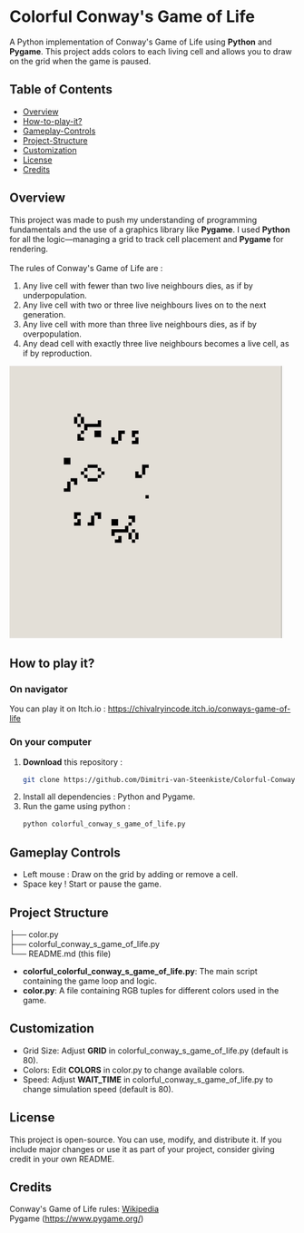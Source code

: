 # Colorful Conway's Game of Life

A Python implementation of Conway's Game of Life using **Python** and **Pygame**. This project adds colors to each living cell and allows you to draw on the grid when the game is paused.

## Table of Contents
- [Overview](#overview)
- [How-to-play-it?](#how-to-play-it)
- [Gameplay-Controls](#gameplay-controls)
- [Project-Structure](#project-structure)
- [Customization](#customization)
- [License](#license)
- [Credits](#credits)

## Overview
This project was made to push my understanding of programming fundamentals and the use of a graphics library like **Pygame**. I used **Python** for all the logic—managing a grid to track cell placement and **Pygame** for rendering.
<br />
<br />
The rules of Conway's Game of Life are :
1. Any live cell with fewer than two live neighbours dies, as if by underpopulation.
2. Any live cell with two or three live neighbours lives on to the next generation.
3. Any live cell with more than three live neighbours dies, as if by overpopulation.
4. Any dead cell with exactly three live neighbours becomes a live cell, as if by reproduction.

<img src="./ccwgol.gif"/>

## How to play it?
### On navigator
You can play it on Itch.io : https://chivalryincode.itch.io/conways-game-of-life

### On your computer
1. **Download** this repository :
   ```bash
   git clone https://github.com/Dimitri-van-Steenkiste/Colorful-Conways-Game-of-Life.git
2. Install all dependencies : Python and Pygame.
3. Run the game using python :
   ```bash
   python colorful_conway_s_game_of_life.py

## Gameplay Controls
- Left mouse : Draw on the grid by adding or remove a cell.
- Space key ! Start or pause the game.

## Project Structure
├── color.py <br />
├── colorful_conway_s_game_of_life.py <br />
└── README.md (this file)

- **colorful_colorful_conway_s_game_of_life.py**: The main script containing the game loop and logic.
- **color.py**: A file containing RGB tuples for different colors used in the game.

## Customization
- Grid Size: Adjust **GRID** in colorful_conway_s_game_of_life.py (default is 80).
- Colors: Edit **COLORS** in color.py to change available colors.
- Speed: Adjust **WAIT_TIME** in colorful_conway_s_game_of_life.py to change simulation speed (default is 80).

## License
This project is open-source. You can use, modify, and distribute it. If you include major changes or use it as part of your project, consider giving credit in your own README.

## Credits
Conway's Game of Life rules: [Wikipedia](https://en.wikipedia.org/wiki/Conway%27s_Game_of_Life)
<br /> Pygame (https://www.pygame.org/)
